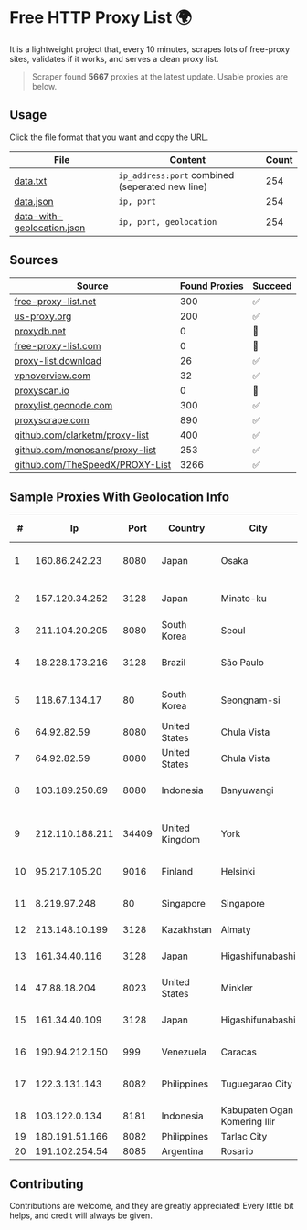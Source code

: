 
# Free HTTP Proxy List 🌍

It is a lightweight project that, every 10 minutes, scrapes lots of free-proxy sites, validates if it works, and serves a clean proxy list.


> Scraper found **5667** proxies at the latest update. Usable proxies are below.

## Usage

Click the file format that you want and copy the URL.


|File|Content|Count|
|----|-------|-----|
|[data.txt](https://raw.githubusercontent.com/themiralay/Proxy-List-World/master/data.txt)|`ip_address:port` combined (seperated new line)|254|
|[data.json](https://raw.githubusercontent.com/themiralay/Proxy-List-World/master/data.json)|`ip, port`|254|
|[data-with-geolocation.json](https://raw.githubusercontent.com/themiralay/Proxy-List-World/master/data-with-geolocation.json)|`ip, port, geolocation`|254|

## Sources

|Source|Found Proxies|Succeed|
|------|-------------|-------|
|[free-proxy-list.net](https://free-proxy-list.net)|300|✅|
|[us-proxy.org](https://www.us-proxy.org)|200|✅|
|[proxydb.net](http://proxydb.net)|0|🚫|
|[free-proxy-list.com](https://free-proxy-list.com/?page=&port=&type%5B%5D=http&type%5B%5D=https&up_time=0&search=Search)|0|🚫|
|[proxy-list.download](https://www.proxy-list.download/HTTP)|26|✅|
|[vpnoverview.com](https://vpnoverview.com/privacy/anonymous-browsing/free-proxy-servers)|32|✅|
|[proxyscan.io](https://www.proxyscan.io)|0|🚫|
|[proxylist.geonode.com](https://proxylist.geonode.com/api/proxy-list?limit=300&page=1&sort_by=lastChecked&sort_type=desc&protocols=http,https)|300|✅|
|[proxyscrape.com](https://api.proxyscrape.com/v2/?request=displayproxies&protocol=http&timeout=10000&country=all&ssl=all&anonymity=all)|890|✅|
|[github.com/clarketm/proxy-list](https://raw.githubusercontent.com/clarketm/proxy-list/master/proxy-list-raw.txt)|400|✅|
|[github.com/monosans/proxy-list](https://raw.githubusercontent.com/monosans/proxy-list/main/proxies/http.txt)|253|✅|
|[github.com/TheSpeedX/PROXY-List](https://raw.githubusercontent.com/TheSpeedX/PROXY-List/master/http.txt)|3266|✅|


## Sample Proxies With Geolocation Info

|#|Ip|Port|Country|City|Internet Service Provider|
|-|--|----|-------|----|-------------------------|
|1|160.86.242.23|8080|Japan|Osaka|Sony Network Communications Inc|
|2|157.120.34.252|3128|Japan|Minato-ku|NTT PC Communications, Inc.|
|3|211.104.20.205|8080|South Korea|Seoul|Korea Telecom|
|4|18.228.173.216|3128|Brazil|São Paulo|Amazon Technologies Inc.|
|5|118.67.134.17|80|South Korea|Seongnam-si|Naver Business Platform Asia Pacific Pte. Ltd.|
|6|64.92.82.59|8080|United States|Chula Vista|Momentum Telecom, Inc.|
|7|64.92.82.59|8080|United States|Chula Vista|Momentum Telecom, Inc.|
|8|103.189.250.69|8080|Indonesia|Banyuwangi|PT Pandawa Lima Java Network|
|9|212.110.188.211|34409|United Kingdom|York|Bytemark Computer Consulting Ltd /19|
|10|95.217.105.20|9016|Finland|Helsinki|Hetzner Online GmbH|
|11|8.219.97.248|80|Singapore|Singapore|Alibaba (US) Technology Co., Ltd.|
|12|213.148.10.199|3128|Kazakhstan|Almaty|Haicom Limited|
|13|161.34.40.116|3128|Japan|Higashifunabashi|NTT PC Communications, Inc.|
|14|47.88.18.204|8023|United States|Minkler|Alibaba.com LLC|
|15|161.34.40.109|3128|Japan|Higashifunabashi|NTT PC Communications, Inc.|
|16|190.94.212.150|999|Venezuela|Caracas|IFX Networks Venezuela C.A.|
|17|122.3.131.143|8082|Philippines|Tuguegarao City|Philippine Long Distance Telephone Co.|
|18|103.122.0.134|8181|Indonesia|Kabupaten Ogan Komering Ilir|PT. Java Digital Nusantara|
|19|180.191.51.166|8082|Philippines|Tarlac City|Globe Telecom|
|20|191.102.254.54|8085|Argentina|Rosario|IP·RED|



## Contributing

Contributions are welcome, and they are greatly appreciated! Every
little bit helps, and credit will always be given.

